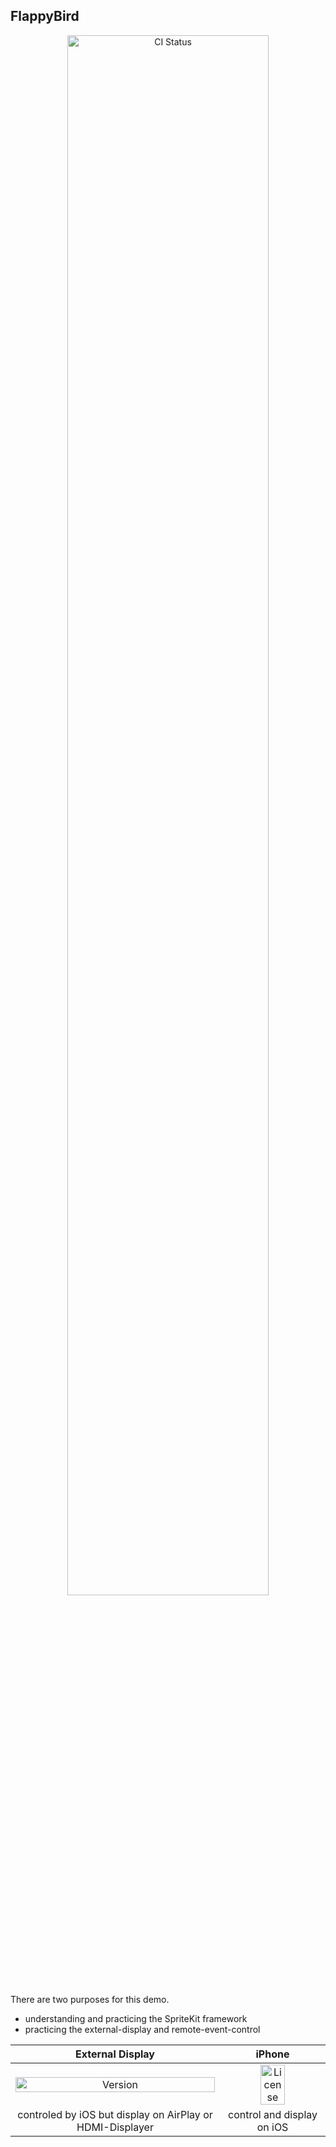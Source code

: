 ## FlappyBird

<p align="center">
	<image width=80% alt="CI Status" src="https://user-images.githubusercontent.com/9360037/68457638-b9197200-023b-11ea-9068-6c037a4e6246.jpeg">
</p>

There are two purposes for this demo. 
- understanding and practicing the SpriteKit framework
- practicing the external-display and remote-event-control

| **External Display** | **iPhone** |
|:-------:|:---------:|
| <image width=100% alt="Version" src="https://user-images.githubusercontent.com/9360037/68412907-183d9f00-01c8-11ea-8be2-052a59ed0445.png"> | <image width=50% alt="License" src="https://user-images.githubusercontent.com/9360037/68412999-4cb15b00-01c8-11ea-845a-2fa6e9d3a8e0.png"> |
| controled by iOS but display on AirPlay or HDMI-Displayer  | control and display on iOS |
